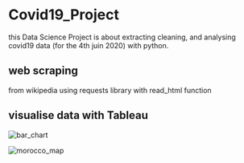 # Covid19_Project

this Data Science Project is about extracting cleaning, and analysing covid19 data (for the 4th juin 2020) with python.


## web scraping
from wikipedia
using requests library
with read_html function

## visualise data with Tableau

![bar_chart](https://user-images.githubusercontent.com/54323447/83825982-ad5b3480-a6d2-11ea-8a40-b0c3686e3468.PNG)

![morocco_map](https://user-images.githubusercontent.com/54323447/83826052-daa7e280-a6d2-11ea-88b4-f237c0cbe5f0.PNG)




